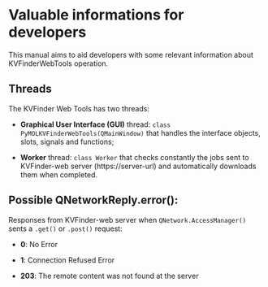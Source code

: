 # Valuable informations for developers

This manual aims to aid developers with some relevant information about KVFinderWebTools operation. 

## Threads

The KVFinder Web Tools has two threads:

- **Graphical User Interface (GUI)** thread: `class PyMOLKVFinderWebTools(QMainWindow)` that handles the interface objects, slots, signals and functions;

- **Worker** thread: `class Worker` that checks constantly the jobs sent to KVFinder-web server (https://server-url) and automatically downloads them when completed.


## Possible QNetworkReply.error():

Responses from KVFinder-web server when `QNetwork.AccessManager()` sents a `.get()` or `.post()` request:

- **0**: No Error

- **1**: Connection Refused Error

- **203**: The remote content was not found at the server

